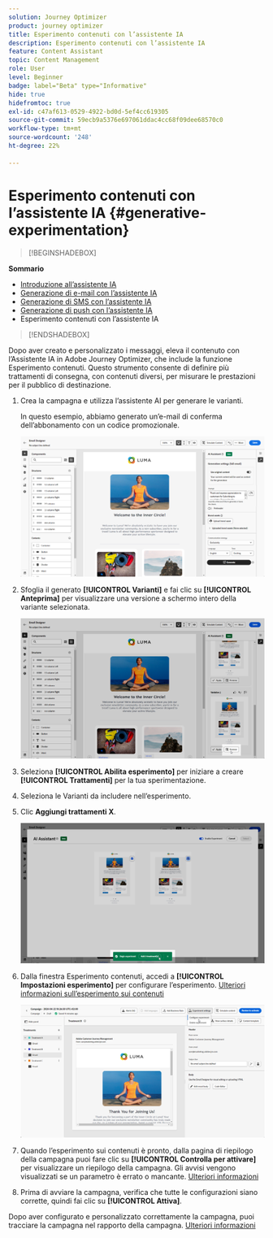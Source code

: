 ```yaml
---
solution: Journey Optimizer
product: journey optimizer
title: Esperimento contenuti con l’assistente IA
description: Esperimento contenuti con l’assistente IA
feature: Content Assistant
topic: Content Management
role: User
level: Beginner
badge: label="Beta" type="Informative"
hide: true
hidefromtoc: true
exl-id: c47af613-0529-4922-bd0d-5ef4cc619305
source-git-commit: 59ecb9a5376e697061ddac4cc68f09dee68570c0
workflow-type: tm+mt
source-wordcount: '248'
ht-degree: 22%

---
```


# Esperimento contenuti con l’assistente IA {#generative-experimentation}

>[!BEGINSHADEBOX]

**Sommario**

* [Introduzione all’assistente IA](gs-generative.md)
* [Generazione di e-mail con l’assistente IA](generative-email.md)
* [Generazione di SMS con l’assistente IA](generative-sms.md)
* [Generazione di push con l’assistente IA](generative-push.md)
* Esperimento contenuti con l’assistente IA

>[!ENDSHADEBOX]

Dopo aver creato e personalizzato i messaggi, eleva il contenuto con l’Assistente IA in Adobe Journey Optimizer, che include la funzione Esperimento contenuti. Questo strumento consente di definire più trattamenti di consegna, con contenuti diversi, per misurare le prestazioni per il pubblico di destinazione.

1. Crea la campagna e utilizza l’assistente AI per generare le varianti.

   In questo esempio, abbiamo generato un’e-mail di conferma dell’abbonamento con un codice promozionale.

   ![](assets/experiment-genai-1.png)

1. Sfoglia il generato **[!UICONTROL Varianti]** e fai clic su **[!UICONTROL Anteprima]** per visualizzare una versione a schermo intero della variante selezionata.

   ![](assets/experiment-genai-2.png)

1. Seleziona **[!UICONTROL Abilita esperimento]** per iniziare a creare **[!UICONTROL Trattamenti]** per la tua sperimentazione.

1. Seleziona le Varianti da includere nell’esperimento.

1. Clic **Aggiungi trattamenti X**.

   ![](assets/experiment-genai-3.png)

1. Dalla finestra Esperimento contenuti, accedi a **[!UICONTROL Impostazioni esperimento]** per configurare l’esperimento. [Ulteriori informazioni sull’esperimento sui contenuti](../content-management/content-experiment.md)

   ![](assets/experiment-genai-4.png)

1. Quando l’esperimento sui contenuti è pronto, dalla pagina di riepilogo della campagna puoi fare clic su **[!UICONTROL Controlla per attivare]** per visualizzare un riepilogo della campagna. Gli avvisi vengono visualizzati se un parametro è errato o mancante. [Ulteriori informazioni](../content-management/content-experiment.md#treatment-experiment)

1. Prima di avviare la campagna, verifica che tutte le configurazioni siano corrette, quindi fai clic su **[!UICONTROL Attiva]**.

Dopo aver configurato e personalizzato correttamente la campagna, puoi tracciare la campagna nel rapporto della campagna. [Ulteriori informazioni](../reports/campaign-global-report.md)
